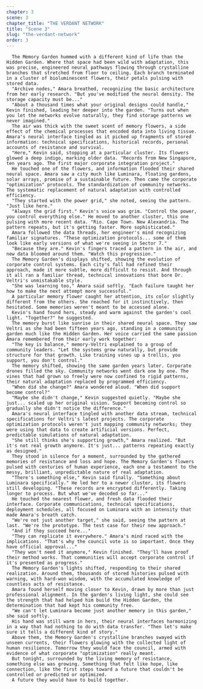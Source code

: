 ```yaml
---
chapter: 3
scene: 3
chapter_title: "THE VERDANT NETWORK"
title: "Scene 3"
slug: "the-verdant-network"
order: 3
---
```


      The Memory Garden hummed with a different kind of life than the Hidden Garden. Where that space had been wild with adaptation, this was precise, engineered neural pathways flowing through crystalline branches that stretched from floor to ceiling. Each branch terminated in a cluster of bioluminescent flowers, their petals pulsing with stored data.
      "Archive nodes," Amara breathed, recognizing the basic architecture from her early research. "But you've modified the neural density. The storage capacity must be..."
      "About a thousand times what your original designs could handle," Kevin finished, leading her deeper into the garden. "Turns out when you let the networks evolve naturally, they find storage patterns we never imagined."
      The air was thick with the sweet scent of memory flowers, a side effect of the chemical processes that encoded data into living tissue. Amara's neural interface tingled as it picked up fragments of stored information: technical specifications, historical records, personal accounts of resistance and survival.
      "Here," Kevin said, stopping at a particular cluster. Its flowers glowed a deep indigo, marking older data. "Records from New Singapore, ten years ago. The first major corporate integration project."
      He touched one of the flowers, and information flooded their shared neural space. Amara saw a city much like Luminara, floating gardens, solar arrays, promise of a sustainable future. Then came the corporate "optimization" protocols. The standardization of community networks. The systematic replacement of natural adaptation with controlled efficiency.
      "They started with the power grid," she noted, seeing the pattern. "Just like here."
      "Always the grid first." Kevin's voice was grim. "Control the power, you control everything else." He moved to another cluster, this one pulsing with more recent data. "Rio. Cape Town. New Alexandria. The pattern repeats, but it's getting faster. More sophisticated."
      Amara followed the data threads, her engineer's mind recognizing familiar signatures. "These optimization protocols... some of them look like early versions of what we're seeing in Sector 7."
      "Because they are." Kevin's fingers traced a pattern in the air, and new data bloomed around them. "Watch this progression."
      The Memory Garden's displays shifted, showing the evolution of corporate control systems. Each city's fall had refined their approach, made it more subtle, more difficult to resist. And through it all ran a familiar thread, technical innovations that bore Dr. Veltri's unmistakable style.
      "She was learning too," Amara said softly. "Each failure taught her how to make the next attempt more successful."
      A particular memory flower caught her attention, its color slightly different from the others. She reached for it instinctively, then hesitated. Some memories weren't meant to be accessed alone.
      Kevin's hand found hers, steady and warm against the garden's cool light. "Together?" he suggested.
      The memory burst like sunrise in their shared neural space. They saw Veltri as she had been fifteen years ago, standing in a community garden much like the Hidden Garden. Her voice carried the same passion Amara remembered from their early work together:
      "The key is balance," memory-Veltri explained to a group of community leaders. "Let the systems grow naturally, but provide structure for that growth. Like training vines up a trellis, you support, you don't control."
      The memory shifted, showing the same garden years later. Corporate drones filled the sky. Community networks went dark one by one. The vines that had grown so freely were now confined to rigid patterns, their natural adaptation replaced by programmed efficiency.
      "When did she change?" Amara wondered aloud. "When did support become control?"
      "Maybe she didn't change," Kevin suggested quietly. "Maybe she just... scaled up her original vision. Support becoming control so gradually she didn't notice the difference."
      Amara's neural interface tingled with another data stream, technical specifications for Veltri's latest projects. The corporate optimization protocols weren't just mapping community networks; they were using that data to create artificial versions. Perfect, predictable simulations of natural adaptation.
      "She still thinks she's supporting growth," Amara realized. "But it's not real growth anymore. It's just... patterns repeating exactly as designed."
      They stood in silence for a moment, surrounded by the gathered memories of resistance and loss and hope. The Memory Garden's flowers pulsed with centuries of human experience, each one a testament to the messy, brilliant, unpredictable nature of real adaptation.
      "There's something else," Kevin said finally. "Something about Luminara specifically." He led her to a newer cluster, its flowers still developing. "These records are encrypted differently. Taking longer to process. But what we've decoded so far..."
      He touched the nearest flower, and fresh data flooded their interface. Corporate communications, technical specifications, deployment schedules, all focused on Luminara with an intensity that made Amara's breath catch.
      "We're not just another target," she said, seeing the pattern at last. "We're the prototype. The test case for their new approach."
      "And if they succeed here..."
      "They can replicate it everywhere." Amara's mind raced with the implications. "That's why the council vote is so important. Once they have official approval..."
      "They won't need it anymore," Kevin finished. "They'll have proof their method works. That communities will accept corporate control if it's presented as progress."
      The Memory Garden's lights shifted, responding to their shared realization. Around them, thousands of stored histories pulsed with warning, with hard-won wisdom, with the accumulated knowledge of countless acts of resistance.
      Amara found herself moving closer to Kevin, drawn by more than just professional alignment. In the garden's living light, she could see the strength that had helped him build the Hidden Garden, the determination that had kept his community free.
      "We can't let Luminara become just another memory in this garden," she said softly.
      His hand was still warm in hers, their neural interfaces harmonizing in a way that had nothing to do with data transfer. "Then let's make sure it tells a different kind of story."
      Above them, the Memory Garden's crystalline branches swayed with unseen currents, their flowers glowing with the collected light of human resilience. Tomorrow they would face the council, armed with evidence of what corporate "optimization" really meant.
      But tonight, surrounded by the living memory of resistance, something else was growing. Something that felt like hope, like connection, like the first steps toward a future that couldn't be controlled or predicted or optimized.
      A future they would have to build together.
